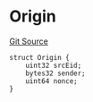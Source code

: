 # Origin
[Git Source](https://github.com/malda-protocol/malda-lending/blob/076616677457911e7c8925ff7d5fe2dec2ca1497/src\interfaces\external\layerzero\v2\ILayerZeroEndpointV2.sol)


```solidity
struct Origin {
    uint32 srcEid;
    bytes32 sender;
    uint64 nonce;
}
```

